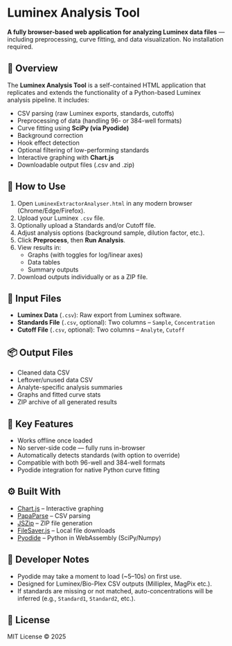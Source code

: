 # Luminex Analysis Tool

**A fully browser-based web application for analyzing Luminex data files** — including preprocessing, curve fitting, and data visualization. No installation required.

## 🚀 Overview

The **Luminex Analysis Tool** is a self-contained HTML application that replicates and extends the functionality of a Python-based Luminex analysis pipeline. It includes:

- CSV parsing (raw Luminex exports, standards, cutoffs)
- Preprocessing of data (handling 96- or 384-well formats)
- Curve fitting using **SciPy (via Pyodide)**
- Background correction
- Hook effect detection
- Optional filtering of low-performing standards
- Interactive graphing with **Chart.js**
- Downloadable output files (.csv and .zip)

## 🔧 How to Use

1. Open `LuminexExtractorAnalyser.html` in any modern browser (Chrome/Edge/Firefox).
2. Upload your Luminex `.csv` file.
3. Optionally upload a Standards and/or Cutoff file.
4. Adjust analysis options (background sample, dilution factor, etc.).
5. Click **Preprocess**, then **Run Analysis**.
6. View results in:
   - Graphs (with toggles for log/linear axes)
   - Data tables
   - Summary outputs
7. Download outputs individually or as a ZIP file.

## 📁 Input Files

- **Luminex Data** (`.csv`): Raw export from Luminex software.
- **Standards File** (`.csv`, optional): Two columns – `Sample`, `Concentration`
- **Cutoff File** (`.csv`, optional): Two columns – `Analyte`, `Cutoff`

## 📦 Output Files

- Cleaned data CSV
- Leftover/unused data CSV
- Analyte-specific analysis summaries
- Graphs and fitted curve stats
- ZIP archive of all generated results

## 🧪 Key Features

- Works offline once loaded
- No server-side code — fully runs in-browser
- Automatically detects standards (with option to override)
- Compatible with both 96-well and 384-well formats
- Pyodide integration for native Python curve fitting

## ⚙️ Built With

- [Chart.js](https://www.chartjs.org/) – Interactive graphing
- [PapaParse](https://www.papaparse.com/) – CSV parsing
- [JSZip](https://stuk.github.io/jszip/) – ZIP file generation
- [FileSaver.js](https://github.com/eligrey/FileSaver.js/) – Local file downloads
- [Pyodide](https://pyodide.org/) – Python in WebAssembly (SciPy/Numpy)

## 🧠 Developer Notes

- Pyodide may take a moment to load (~5–10s) on first use.
- Designed for Luminex/Bio-Plex CSV outputs (Milliplex, MagPix etc.).
- If standards are missing or not matched, auto-concentrations will be inferred (e.g., `Standard1`, `Standard2`, etc.).

## 📜 License

MIT License © 2025